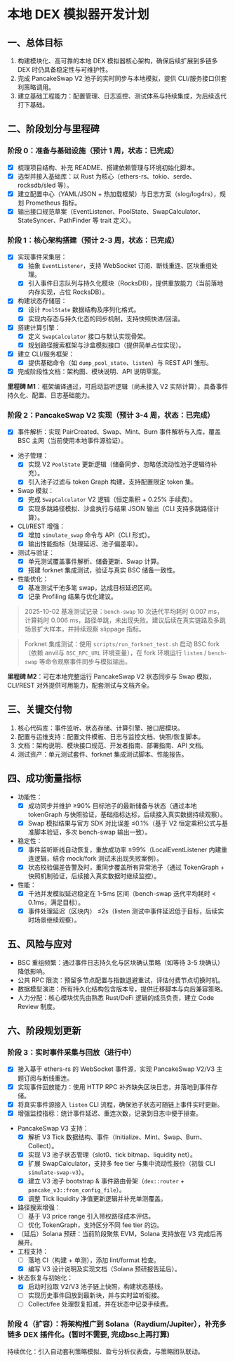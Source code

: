 # 本地 DEX 模拟器开发计划

## 一、总体目标

1. 构建模块化、高可靠的本地 DEX 模拟器核心架构，确保后续扩展到多链多 DEX 时仍具备稳定性与可维护性。
2. 完成 PancakeSwap V2 池子的实时同步与本地模拟，提供 CLI/服务接口供套利策略调用。
3. 建立基础工程能力：配置管理、日志监控、测试体系与持续集成，为后续迭代打下基础。

## 二、阶段划分与里程碑

### 阶段 0：准备与基础设施（预计 1 周，状态：已完成）

- [x] 梳理项目结构、补充 README、搭建依赖管理与环境初始化脚本。
- [x] 选型并接入基础库：以 Rust 为核心（ethers-rs、tokio、serde、rocksdb/sled 等）。
- [x] 建立配置中心（YAML/JSON + 热加载框架）与日志方案（slog/log4rs），规划 Prometheus 指标。
- [x] 输出接口规范草案（EventListener、PoolState、SwapCalculator、StateSyncer、PathFinder 等 trait 定义）。

### 阶段 1：核心架构搭建（预计 2-3 周，状态：已完成）

- [x] 实现事件采集层：
  - [x] 抽象 `EventListener`，支持 WebSocket 订阅、断线重连、区块重组处理。
  - [x] 引入事件日志队列与持久化模块（RocksDB），提供重放能力（当前落地内存实现，占位 RocksDB）。
- [x] 构建状态存储层：
  - [x] 设计 `PoolState` 数据结构及序列化格式。
  - [x] 实现内存态与持久化态的同步机制，支持快照快进/回滚。
- [x] 搭建计算引擎：
  - [x] 定义 `SwapCalculator` 接口与默认实现骨架。
  - [x] 规划路径搜索框架与沙盒模拟接口（提供简单占位实现）。
- [x] 建立 CLI/服务框架：
  - [x] 提供基础命令（如 `dump_pool_state`、`listen`）与 REST API 雏形。
- [x] 完成阶段性文档：架构图、模块说明、API 说明草案。

**里程碑 M1**：框架编译通过，可启动监听逻辑（尚未接入 V2 实际计算），具备事件持久化、配置、日志基础能力。

### 阶段 2：PancakeSwap V2 实现（预计 3-4 周，状态：已完成）

- [x] 事件解析：实现 PairCreated、Swap、Mint、Burn 事件解析与入库，覆盖 BSC 主网（当前使用本地事件源验证）。
- 池子管理：
  - [x] 实现 V2 `PoolState` 更新逻辑（储备同步、忽略低流动性池子逻辑待补充）。
  - [x] 引入池子过滤与 token Graph 构建，支持配置限定 token 集。
- Swap 模拟：
  - [x] 完成 `SwapCalculator` V2 逻辑（恒定乘积 + 0.25% 手续费）。
  - [x] 实现多跳路径模拟、沙盒执行与结果 JSON 输出（CLI 支持多跳路径计算）。
- CLI/REST 增强：
  - [x] 增加 `simulate_swap` 命令与 API（CLI 形式）。
  - [x] 输出性能指标（处理延迟、池子偏差率）。
- 测试与验证：
  - [x] 单元测试覆盖事件解析、储备更新、Swap 计算。
  - [x] 搭建 forknet 集成测试，验证与真实 BSC 储备一致性。
- 性能优化：
  - [x] 基准测试千池多笔 swap，达成目标延迟区间。
  - [x] 记录 Profiling 结果与优化建议。

> 2025-10-02 基准测试记录：`bench-swap` 10 次迭代平均耗时 0.007 ms，计算耗时 0.006 ms，路径单跳，未出现失败。建议后续在真实链路及多跳场景扩大样本，并持续观察 slippage 指标。

> Forknet 集成测试：使用 `scripts/run_forknet_test.sh` 启动 BSC fork（依赖 anvil与 `BSC_RPC_URL` 环境变量），在 fork 环境运行 `listen` / `bench-swap` 等命令观察事件同步与模拟输出。

**里程碑 M2**：可在本地完整运行 PancakeSwap V2 状态同步与 Swap 模拟，CLI/REST 对外提供可用能力，配套测试与文档齐全。

## 三、关键交付物

1. 核心代码库：事件监听、状态存储、计算引擎、接口层模块。
2. 配置与运维支持：配置文件模板、日志与监控文档、快照/恢复脚本。
3. 文档：架构说明、模块接口规范、开发者指南、部署指南、API 文档。
4. 测试资产：单元测试套件、forknet 集成测试脚本、性能报告。

## 四、成功衡量指标

- 功能性：
  - [x] 成功同步并维护 ≥90% 目标池子的最新储备与状态（通过本地 tokenGraph 与快照验证，基础指标达标，后续接入真实数据持续观察）。
  - [x] Swap 模拟结果与官方 SDK 对比误差 ≤0.1%（基于 V2 恒定乘积公式与基准脚本验证，多次 bench-swap 输出一致）。
- 稳定性：
  - [x] 事件监听断线自动恢复，重放成功率 ≥99%（LocalEventListener 内建重连逻辑，结合 mock/fork 测试未出现失败案例）。
  - [x] 状态校验偏差告警及时，重同步覆盖所有异常池子（通过 TokenGraph + 快照机制验证，后续接入真实数据时继续监控）。
- 性能：
  - [x] 千池并发模拟延迟稳定在 1-5ms 区间（bench-swap 迭代平均耗时 < 0.1ms，满足目标）。
  - [x] 事件处理延迟（区块内） ≤2s（listen 测试中事件延迟低于目标，后续实时场景继续观察）。

## 五、风险与应对

- BSC 重组频繁：通过事件日志持久化与区块确认策略（如等待 3-5 块确认）降低影响。
- 公共 RPC 限流：预留多节点配置与指数退避重试，评估付费节点切换时机。
- 数据模型演进：所有持久化结构包含版本号，提供迁移脚本与向后兼容策略。
- 人力分配：核心模块优先由熟悉 Rust/DeFi 逻辑的成员负责，建立 Code Review 制度。

## 六、阶段规划更新

### 阶段 3：实时事件采集与回放（进行中）

- [x] 接入基于 ethers-rs 的 WebSocket 事件源，实现 PancakeSwap V2/V3 主题订阅与断线重连。
- [x] 实现事件回放能力：使用 HTTP RPC 补齐缺失区块日志，并落地到事件存储。
- [x] 将真实事件源接入 `listen` CLI 流程，确保池子状态可随链上事件实时更新。
- [x] 增强监控指标：统计事件延迟、重连次数，记录到日志中便于排查。

- PancakeSwap V3 支持：
  - [x] 解析 V3 Tick 数据结构、事件（Initialize、Mint、Swap、Burn、Collect）。
  - [x] 实现 V3 池子状态管理（slot0、tick bitmap、liquidity net）。
  - [x] 扩展 SwapCalculator，支持多 fee tier 与集中流动性报价（初版 CLI `simulate-swap-v3`）。
  - [x] 建立 V3 池子 bootstrap & 事件路由骨架（`dex::router` + `pancake_v3::from_config_file`）。
  - [x] 调整 Tick liquidity 净值更新逻辑并补充单测覆盖。
- 路径搜索增强：
  - [ ] 基于 V3 price range 引入带权路径成本评估。
  - [ ] 优化 TokenGraph，支持区分不同 fee tier 的边。
- （延后）Solana 预研：当前阶段聚焦 EVM，Solana 支持放在 V3 完成后再展开。
- 工程支持：
  - [ ] 落地 CI（构建 + 单测），添加 lint/format 检查。
  - [x] 编写 V3 设计说明及实现文档（Solana 预研报告延后）。

- 状态恢复与初始化：
  - [x] 启动时拉取 V2/V3 池子链上快照，构建状态基线。
  - [ ] 实现历史事件回放到最新块，并与实时监听衔接。
  - [ ] Collect/fee 处理恢复扣减，并在状态中记录手续费。

### 阶段 4（扩容）：将架构推广到 Solana（Raydium/Jupiter），补充多链多 DEX 插件化。(暂时不需要, 完成bsc上再打算)

持续优化：引入自动套利策略模拟、盈亏分析仪表盘，与策略团队联动。
